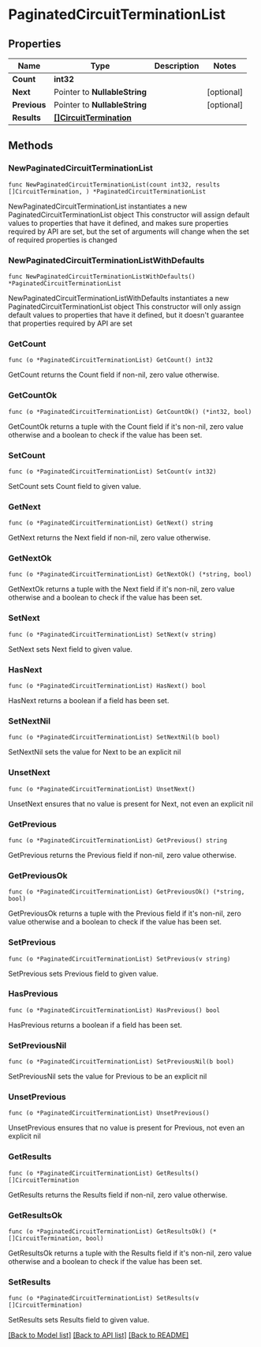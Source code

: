# PaginatedCircuitTerminationList

## Properties

Name | Type | Description | Notes
------------ | ------------- | ------------- | -------------
**Count** | **int32** |  | 
**Next** | Pointer to **NullableString** |  | [optional] 
**Previous** | Pointer to **NullableString** |  | [optional] 
**Results** | [**[]CircuitTermination**](CircuitTermination.md) |  | 

## Methods

### NewPaginatedCircuitTerminationList

`func NewPaginatedCircuitTerminationList(count int32, results []CircuitTermination, ) *PaginatedCircuitTerminationList`

NewPaginatedCircuitTerminationList instantiates a new PaginatedCircuitTerminationList object
This constructor will assign default values to properties that have it defined,
and makes sure properties required by API are set, but the set of arguments
will change when the set of required properties is changed

### NewPaginatedCircuitTerminationListWithDefaults

`func NewPaginatedCircuitTerminationListWithDefaults() *PaginatedCircuitTerminationList`

NewPaginatedCircuitTerminationListWithDefaults instantiates a new PaginatedCircuitTerminationList object
This constructor will only assign default values to properties that have it defined,
but it doesn't guarantee that properties required by API are set

### GetCount

`func (o *PaginatedCircuitTerminationList) GetCount() int32`

GetCount returns the Count field if non-nil, zero value otherwise.

### GetCountOk

`func (o *PaginatedCircuitTerminationList) GetCountOk() (*int32, bool)`

GetCountOk returns a tuple with the Count field if it's non-nil, zero value otherwise
and a boolean to check if the value has been set.

### SetCount

`func (o *PaginatedCircuitTerminationList) SetCount(v int32)`

SetCount sets Count field to given value.


### GetNext

`func (o *PaginatedCircuitTerminationList) GetNext() string`

GetNext returns the Next field if non-nil, zero value otherwise.

### GetNextOk

`func (o *PaginatedCircuitTerminationList) GetNextOk() (*string, bool)`

GetNextOk returns a tuple with the Next field if it's non-nil, zero value otherwise
and a boolean to check if the value has been set.

### SetNext

`func (o *PaginatedCircuitTerminationList) SetNext(v string)`

SetNext sets Next field to given value.

### HasNext

`func (o *PaginatedCircuitTerminationList) HasNext() bool`

HasNext returns a boolean if a field has been set.

### SetNextNil

`func (o *PaginatedCircuitTerminationList) SetNextNil(b bool)`

 SetNextNil sets the value for Next to be an explicit nil

### UnsetNext
`func (o *PaginatedCircuitTerminationList) UnsetNext()`

UnsetNext ensures that no value is present for Next, not even an explicit nil
### GetPrevious

`func (o *PaginatedCircuitTerminationList) GetPrevious() string`

GetPrevious returns the Previous field if non-nil, zero value otherwise.

### GetPreviousOk

`func (o *PaginatedCircuitTerminationList) GetPreviousOk() (*string, bool)`

GetPreviousOk returns a tuple with the Previous field if it's non-nil, zero value otherwise
and a boolean to check if the value has been set.

### SetPrevious

`func (o *PaginatedCircuitTerminationList) SetPrevious(v string)`

SetPrevious sets Previous field to given value.

### HasPrevious

`func (o *PaginatedCircuitTerminationList) HasPrevious() bool`

HasPrevious returns a boolean if a field has been set.

### SetPreviousNil

`func (o *PaginatedCircuitTerminationList) SetPreviousNil(b bool)`

 SetPreviousNil sets the value for Previous to be an explicit nil

### UnsetPrevious
`func (o *PaginatedCircuitTerminationList) UnsetPrevious()`

UnsetPrevious ensures that no value is present for Previous, not even an explicit nil
### GetResults

`func (o *PaginatedCircuitTerminationList) GetResults() []CircuitTermination`

GetResults returns the Results field if non-nil, zero value otherwise.

### GetResultsOk

`func (o *PaginatedCircuitTerminationList) GetResultsOk() (*[]CircuitTermination, bool)`

GetResultsOk returns a tuple with the Results field if it's non-nil, zero value otherwise
and a boolean to check if the value has been set.

### SetResults

`func (o *PaginatedCircuitTerminationList) SetResults(v []CircuitTermination)`

SetResults sets Results field to given value.



[[Back to Model list]](../README.md#documentation-for-models) [[Back to API list]](../README.md#documentation-for-api-endpoints) [[Back to README]](../README.md)


